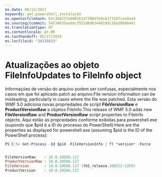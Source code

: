 ```yaml
---
ms.date: 06/12/2017
keywords: wmf,powershell,instalação
ms.openlocfilehash: 63c3b8237a9883b147380dfe9cb173107cea9aa9
ms.sourcegitcommit: 54534635eedacf531d8d6344019dc16a50b8b441
ms.translationtype: HT
ms.contentlocale: pt-BR
ms.lasthandoff: 05/17/2018
ms.locfileid: "34225633"
---
```

# <a name="updates-to-fileinfo-object"></a><span data-ttu-id="add1e-102">Atualizações ao objeto FileInfo</span><span class="sxs-lookup"><span data-stu-id="add1e-102">Updates to FileInfo object</span></span>
<span data-ttu-id="add1e-103">Informações de versão do arquivo podem ser confusas, especialmente nos casos em que foi aplicado patch ao arquivo.</span><span class="sxs-lookup"><span data-stu-id="add1e-103">File version information can be misleading, particularly in cases where the file was patched.</span></span> <span data-ttu-id="add1e-104">Esta versão do WMF 5.0 adiciona novas propriedades de script **FileVersionRaw** e **ProductVersionRaw** a objetos FileInfo.</span><span class="sxs-lookup"><span data-stu-id="add1e-104">This release of WMF 5.0 adds new **FileVersionRaw** and **ProductVersionRaw** script properties to FileInfo objects.</span></span> <span data-ttu-id="add1e-105">Aqui estão as propriedades conforme exibidas para powershell.exe (supondo que $pid é a ID do processo do PowerShell):</span><span class="sxs-lookup"><span data-stu-id="add1e-105">Here are the properties as displayed for powershell.exe (assuming $pid is the ID of the PowerShell process):</span></span>

```powershell
PS C:\> Get-Process -Id $pid -FileVersionInfo | fl *version* -Force


FileVersionRaw    : 10.0.10586.117
ProductVersionRaw : 10.0.10586.117
FileVersion       : 10.0.10586.117 (th2_release.160212-2359)
ProductVersion    : 10.0.10586.117
